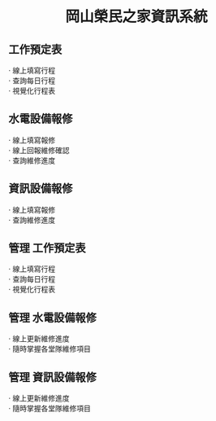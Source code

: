 # <p align="center">岡山榮民之家資訊系統</p>

## 工作預定表
  · 線上填寫行程 <br>
  · 查詢每日行程 <br>
  · 視覺化行程表 <br>
  
## 水電設備報修
  · 線上填寫報修 <br>
  · 線上回報維修確認 <br>
  · 查詢維修進度 <br>
  
## 資訊設備報修
  · 線上填寫報修 <br>
  · 查詢維修進度 <br>
  
## 管理 工作預定表
  · 線上填寫行程 <br>
  · 查詢每日行程 <br>
  · 視覺化行程表 <br>
  
## 管理 水電設備報修
  · 線上更新維修進度 <br>
  · 隨時掌握各堂隊維修項目 <br>

## 管理 資訊設備報修
  · 線上更新維修進度 <br>
  · 隨時掌握各堂隊維修項目 <br>
